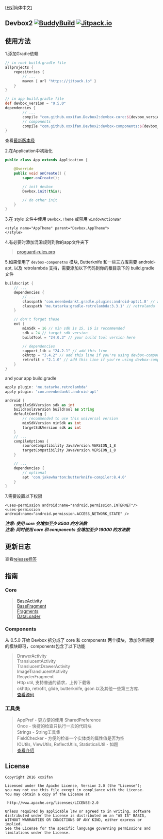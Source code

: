 [[EN](https://github.com/xxxifan/Devbox2/blob/master/README.md)|简体中文]
## Devbox2 [![BuddyBuild](https://dashboard.buddybuild.com/api/statusImage?appID=578cb3974a7be5010070ef32&branch=master&build=latest)](https://dashboard.buddybuild.com/apps/578cb3974a7be5010070ef32/build/latest) [![Jitpack.io](https://jitpack.io/v/xxxifan/Devbox2.svg)](https://jitpack.io/#xxxifan/Devbox2)

## 使用方法
1.添加Gradle依赖
```groovy
// in root build.gradle file
allprojects {
    repositories {
        // ...
        maven { url "https://jitpack.io" }
    }
}

// in app build.gradle file
def devbox_version = "0.5.0"
dependencies {
        // ...
        compile "com.github.xxxifan.Devbox2:devbox-core:${devbox_version}"
        // components
        compile "com.github.xxxifan.Devbox2:devbox-components:${devbox_version}"
}
```

查看[最新版本号](https://github.com/xxxifan/Devbox2/releases)

2.在Application中初始化

```java
public class App extends Application {

    @Override
    public void onCreate() {
        super.onCreate();

        // init devbox
        Devbox.init(this);

        // do other init
    }
}
```

3.在 style 文件中使用 ```Devbox.Theme``` 或禁用 ```windowActionBar```

```
<style name="AppTheme" parent="Devbox.AppTheme">
</style>
```

4.有必要时添加混淆规则到你的app文件夹下
> [proguard-rules.pro](https://github.com/xxxifan/Devbox2/blob/master/library/proguard-rules.pro)

5.如果使用了 ```devbox-componetns``` 模块, Butterknife 和一些三方库需要 android-apt, 以及 retrolambda 支持，需要添加以下代码到你的根目录下的 build.gradle 文件

```groovy
buildscript {
    // ...
    dependencies {
        // ...
        classpath 'com.neenbedankt.gradle.plugins:android-apt:1.8' // android-apt
        classpath 'me.tatarka:gradle-retrolambda:3.3.1' // retrolamda
    }

    // don't forget these
    ext {
        minSdk = 16 // min sdk is 15, 16 is recommended
        sdk = 24 // target sdk version
        buildTool = "24.0.3" // your build tool version here

        // dependencies
        support_lib = "24.2.1" // add this line
        okhttp = "3.4.2" // add this line if you're using devbox-componets
        retrofit = "2.1.0" // add this line if you're using devbox-componets
    }
}
```
and your app build.gradle

```groovy
apply plugin: 'me.tatarka.retrolambda'
apply plugin: 'com.neenbedankt.android-apt'

android {
    compileSdkVersion sdk as int
    buildToolsVersion buildTool as String
    defaultConfig {
        // recommended to use this universal version
        minSdkVersion minSdk as int
        targetSdkVersion sdk as int
    }
    // ...
    compileOptions {
        sourceCompatibility JavaVersion.VERSION_1_8
        targetCompatibility JavaVersion.VERSION_1_8
    }

    // ...
    dependencies {
        // optional
        apt 'com.jakewharton:butterknife-compiler:8.4.0'
    }
}
```

7.需要设置以下权限<br/>
```
<uses-permission android:name="android.permission.INTERNET"/>
<uses-permission android:name="android.permission.ACCESS_NETWORK_STATE" />
```

***注意: 使用 core 会增加至少 8500 的方法数***<br/>
***注意: 同时使用 core 和 components 会增加至少 16000 的方法数***

## 更新日志

查看[release标签](https://github.com/xxxifan/Devbox2/releases)

## 指南
### Core<br/>
>[BaseActivity](https://github.com/xxxifan/Devbox2/tree/master/doc/BASE_ACTIVITY_CN.md)<br/>
>[BaseFragment](https://github.com/xxxifan/Devbox2/tree/master/doc/BASE_FRAGMENT_CN.md)<br/>
>[Fragments](https://github.com/xxxifan/Devbox2/tree/master/doc/FRAGMENTS_CN.md)<br/>
>[DataLoader](https://github.com/xxxifan/Devbox2/tree/master/doc/DATALOADER_CN.md)<br/>

### Components
从 0.5.0 开始 Devbox 拆分成了 core 和 components 两个模块，添加你所需要的模块即可，components包含了以下功能
>DrawerActivity<br/>
>TranslucentActivity<br/>
>TranslucentDrawerActivity<br/>
>ImageTranslucentActivity<br/>
>RecyclerFragment<br/>
>Http util, 支持普通的请求，上传下载等<br/>
>okhttp, retrofit, glide, butterknife, gson 以及其他一些第三方库.<br/>
>[查看源码](https://github.com/xxxifan/Devbox2/tree/master/devbox-components)

### 工具类
>AppPref        - 更方便的使用 SharedPreference<br/>
>Once           - 快捷的检查只执行一次的代码块<br/>
>Strings        - String工具集<br/>
>FieldChecker   - 方便的检查一个实体类的属性值是否为空<br/>
>IOUtils, ViewUtils, ReflectUtils, StatisticalUtil - 如题<br/>
>[查看介绍](https://github.com/xxxifan/Devbox2/tree/master/doc/COMPONENTS_CN.md)

## License
```
Copyright 2016 xxxifan

Licensed under the Apache License, Version 2.0 (the "License");
you may not use this file except in compliance with the License.
You may obtain a copy of the License at

 http://www.apache.org/licenses/LICENSE-2.0

Unless required by applicable law or agreed to in writing, software
distributed under the License is distributed on an "AS IS" BASIS,
WITHOUT WARRANTIES OR CONDITIONS OF ANY KIND, either express or implied.
See the License for the specific language governing permissions and
limitations under the License.
```
